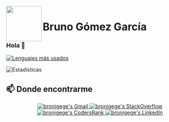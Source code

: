 <img align='left' src='https://dumasoft.es/dumasoft/logos/logo_rojo.png' width='95"'>

# Bruno Gómez García 
### Hola :dog:

[![Lenguajes más usados](https://github-readme-stats.vercel.app/api/top-langs/?username=bronigege)](https://github.com/anuraghazra/github-readme-stats)


![Estadísticas](https://github-readme-stats.vercel.app/api?username=bronigege&show_icons=true&theme=onedark)

## **📫 Donde encontrarme**

<div align="center" style="text-align:center">
    <a href="mailto:bronigege@gmail.com">
        <img src="https://img.shields.io/badge/-Gmail-EA4335?style=for-the-badge&logo=Gmail&logoColor=white"
            alt="bronigege's Gmail">
    </a>
    <a href="https://es.stackoverflow.com/users/248896/bronigege">
        <img src="https://img.shields.io/badge/-SO-F58025?style=for-the-badge&logo=StackOverflow&logoColor=white"
            alt="bronigege's StackOverflow">
    </a>
    <a href="https://profile.codersrank.io/user/bronigege/">
        <img src="https://img.shields.io/badge/CodersRank-67A4AC?style=for-the-badge&logo=codersrank&logoColor=white"
            alt="bronigege's CodersRank">
    </a>
    <a href="https://www.linkedin.com/in/bruno-gómez-garc%C3%ADa-48a9ba61/">
        <img src="https://img.shields.io/badge/LinkedIn-0A66C2?style=for-the-badge&logo=linkedin&logoColor=white"
            alt="bronigege's LinkedIn">
    </a>
</div>



<!--
**bronigege/bronigege** is a ✨ _special_ ✨ repository because its `README.md` (this file) appears on your GitHub profile.

Here are some ideas to get you started:

- 🔭 I’m currently working on ...
- 🌱 I’m currently learning ...
- 👯 I’m looking to collaborate on ...
- 🤔 I’m looking for help with ...
- 💬 Ask me about ...
- 📫 How to reach me: ...
- 😄 Pronouns: ...
- ⚡ Fun fact: ...
-->
